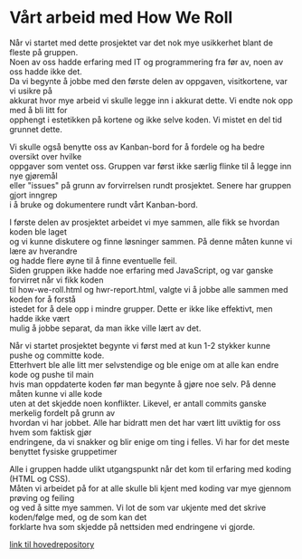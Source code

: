# Vårt arbeid med How We Roll <br>
Når vi startet med dette prosjektet var det nok mye usikkerhet blant de fleste på gruppen.<br>
Noen av oss hadde erfaring med IT og programmering fra før av, noen av oss hadde ikke det. <br>
Da vi begynte å jobbe med den første delen av oppgaven, visitkortene, var vi usikre på <br> 
akkurat hvor mye arbeid vi skulle legge inn i akkurat dette. Vi endte nok opp med å bli litt for <br> 
opphengt i estetikken på kortene og ikke selve koden. Vi mistet en del tid grunnet dette.

Vi skulle også benytte oss av Kanban-bord for å fordele og ha bedre oversikt over hvilke <br>
oppgaver som ventet oss. Gruppen var først ikke særlig flinke til å legge inn nye gjøremål <br>
eller "issues" på grunn av forvirrelsen rundt prosjektet. Senere har gruppen gjort inngrep <br>
i å bruke og dokumentere rundt vårt Kanban-bord. 

I første delen av prosjektet arbeidet vi mye sammen, alle fikk se hvordan koden ble laget <br>
og vi kunne diskutere og finne løsninger sammen. På denne måten kunne vi lære av hverandre <br>
og hadde flere øyne til å finne eventuelle feil. <br>
Siden gruppen ikke hadde noe erfaring med JavaScript, og var ganske forvirret når vi fikk koden <br>
til how-we-roll.html og hwr-report.html, valgte vi å jobbe alle sammen med koden for å forstå <br>
istedet for å dele opp i mindre grupper. Dette er ikke like effektivt, men hadde ikke vært <br>
mulig å jobbe separat, da man ikke ville lært av det.

Når vi startet prosjektet begynte vi først med at kun 1-2 stykker kunne pushe og committe kode.<br>
Etterhvert ble alle litt mer selvstendige og ble enige om at alle kan endre kode og pushe til main<br> 
hvis man oppdaterte koden før man begynte å gjøre noe selv. På denne måten kunne vi alle kode <br> 
uten at det skjedde noen konflikter. Likevel, er antall commits ganske merkelig fordelt på grunn av <br>
hvordan vi har jobbet. Alle har bidratt men det har vært litt uviktig for oss hvem som faktisk gjør <br>
endringene, da vi snakker og blir enige om ting i felles. Vi har for det meste benyttet fysiske gruppetimer <br>

Alle i gruppen hadde ulikt utgangspunkt når det kom til erfaring med koding (HTML og CSS). <br>
Måten vi arbeidet på for at alle skulle bli kjent med koding var mye gjennom prøving og feiling <br>
og ved å sitte mye sammen. Vi lot de som var ukjente med det skrive koden/følge med, og de som kan det <br> 
forklarte hva som skjedde på nettsiden med endringene vi gjorde. 

[link til hovedrepository](https://github.com/HenrikRaakil/gruppe5A)








